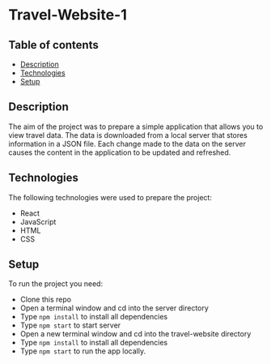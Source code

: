 # Travel-Website-1

## Table of contents
* [Description](#description)
* [Technologies](#technologies)
* [Setup](#setup)

## Description
The aim of the project was to prepare a simple application that allows you to view travel data. The data is downloaded from a local server that stores information in a JSON file. Each change made to the data on the server causes the content in the application to be updated and refreshed.

## Technologies
The following technologies were used to prepare the project:
- React
- JavaScript
- HTML
- CSS

## Setup
To run the project you need:
- Clone this repo
- Open a terminal window and cd into the server directory
- Type `npm install` to install all dependencies
- Type `npm start` to start server
- Open a new terminal window and cd into the travel-website directory
- Type `npm install` to install all dependencies
- Type `npm start` to run the app locally.